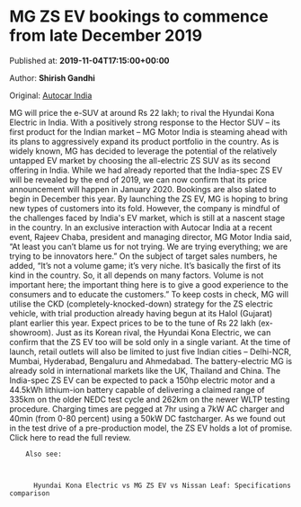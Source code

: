 
# MG ZS EV bookings to commence from late December 2019

Published at: **2019-11-04T17:15:00+00:00**

Author: **Shirish Gandhi**

Original: [Autocar India](https://www.autocarindia.com/car-news/mg-zs-ev-bookings-to-commence-from-late-december-2019-414741)

MG will price the e-SUV at around Rs 22 lakh; to rival the Hyundai Kona Electric in India.
With a positively strong response to the Hector SUV – its first product for the Indian market – MG Motor India is steaming ahead with its plans to aggressively expand its product portfolio in the country. As is widely known, MG has decided to leverage the potential of the relatively untapped EV market by choosing the all-electric ZS SUV as its second offering in India. While we had already reported that the India-spec ZS EV will be revealed by the end of 2019, we can now confirm that its price announcement will happen in January 2020. Bookings are also slated to begin in December this year.
By launching the ZS EV, MG is hoping to bring new types of customers into its fold. However, the company is mindful of the challenges faced by India's EV market, which is still at a nascent stage in the country. In an exclusive interaction with Autocar India at a recent event, Rajeev Chaba, president and managing director, MG Motor India said, “At least you can’t blame us for not trying. We are trying everything; we are trying to be innovators here.” On the subject of target sales numbers, he added, “It’s not a volume game; it’s very niche. It’s basically the first of its kind in the country. So, it all depends on many factors. Volume is not important here; the important thing here is to give a good experience to the consumers and to educate the customers.”
To keep costs in check, MG will utilise the CKD (completely-knocked-down) strategy for the ZS electric vehicle, with trial production already having begun at its Halol (Gujarat) plant earlier this year. Expect prices to be to the tune of Rs 22 lakh (ex-showroom). Just as its Korean rival, the Hyundai Kona Electric, we can confirm that the ZS EV too will be sold only in a single variant. At the time of launch, retail outlets will also be limited to just five Indian cities – Delhi-NCR, Mumbai, Hyderabad, Bengaluru and Ahmedabad.
The battery-electric MG is already sold in international markets like the UK, Thailand and China. The India-spec ZS EV can be expected to pack a 150hp electric motor and a 44.5kWh lithium-ion battery capable of delivering a claimed range of 335km on the older NEDC test cycle and 262km on the newer WLTP testing procedure. Charging times are pegged at 7hr using a 7kW AC charger and 40min (from 0-80 percent) using a 50kW DC fastcharger.
As we found out in the test drive of a pre-production model, the ZS EV holds a lot of promise. Click here to read the full review.

        Also see:
      

        
          Hyundai Kona Electric vs MG ZS EV vs Nissan Leaf: Specifications comparison
        
      
